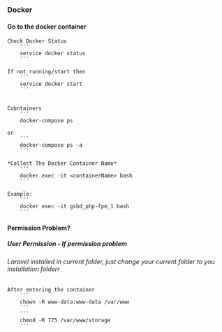 ### Docker
#### Go to the docker container

    Check Docker Status
        ```
        service docker status
        ```

    If not running/start then
        ```
        service docker start
        ```


    Cobntainers
        ```
        docker-compose ps

    or
        ```
        docker-compose ps -a
        ```

    *Collect The Docker Container Name*
        ```
        docker exec -it <containerName> bash
        ```

    Example:
        ```
        docker exec -it gsbd_php-fpm_1 bash
        ```

#### Permission Problem?
##### User Permission - If permission problem
###### Laravel installed in current folder, just change your current folder to you installation folderr

    After entering the container
        ```
        chown -R www-data:www-data /var/www
        ```
        ```
        chmod -R 775 /var/www/storage
        ```